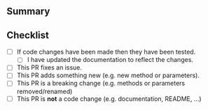 ## Summary

<!-- What is this pull request for? Does it fix any issues? -->

## Checklist

<!-- Put an x inside [ ] to check it, like so: [x] -->

- [ ] If code changes have been made then they have been tested.
    - [ ] I have updated the documentation to reflect the changes.
- [ ] This PR fixes an issue.
- [ ] This PR adds something new (e.g. new method or parameters).
- [ ] This PR is a breaking change (e.g. methods or parameters removed/renamed)
- [ ] This PR is **not** a code change (e.g. documentation, README, ...)
